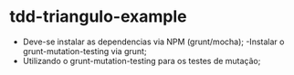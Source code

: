 # tdd-triangulo-example

- Deve-se instalar as dependencias via NPM (grunt/mocha);
-Instalar o grunt-mutation-testing via grunt;
- Utilizando o grunt-mutation-testing para os testes de mutação;

